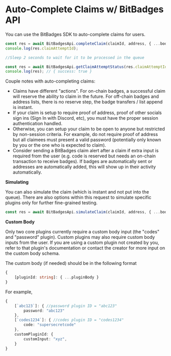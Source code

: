 # Auto-Complete Claims w/ BitBadges API

You can use the BitBadges SDK to auto-complete claims for users.

```typescript
const res = await BitBadgesApi.completeClaim(claimId, address, { ...body });
console.log(res.claimAttemptId);

//Sleep 2 seconds to wait for it to be processed in the queue

const res = await BitBadgesApi.getClaimAttemptStatus(res.claimAttemptId);
console.log(res); // { success: true }
```

Couple notes with auto-completing claims:

* Claims have different "actions". For on-chain badges, a successful claim will reserve the ability to claim in the future. For off-chain badges and address lists, there is no reserve step, the badge transfers / list append is instant.
* If your claim is setup to require proof of address, proof of other socials sign ins (Sign In with Discord, etc), you must have the proper session authentication handled.
* Otherwise, you can setup your claim to be open to anyone but restricted by non-session criteria. For example, do not require proof of address but all claimees must present a valid password (potentially only known by you or the one who is expected to claim).
* Consider sending a BitBadges claim alert after a claim if extra input is required from the user (e.g. code is reserved but needs an on-chain transaction to receive badges). If badges are automatically sent or addresses are automatically added, this will show up in their activity automatically.

**Simulating**

You can also simulate the claim (which is instant and not put into the queue). There are also options within this request to simulate specific plugins only for further fine-grained testing.

```typescript
const res = await BitBadgesApi.simulateClaim(claimId, address, { ...body });
```

**Custom Body**

Only two core plugins currently require a custom body input (the "codes" and "password" plugin). Custom plugins may also require custom body inputs from the user. If you are using a custom plugin not created by you, refer to that plugin's documentation or contact the creator for more input on the custom body schema.

The custom body (if needed) should be in the following format

```typescript
{
    [pluginId: string]: { ...pluginBody }
}
```

For example,

```typescript
{
    [`abc123`]: { //password plugin ID = "abc123"
        password: "abc123"
    },
    [`codes1234`]: { //codes plugin ID = "codes1234"
        code: "supersecretcode"
    },
    customPluginId: {
        customInput: "xyz",
    }
}
```
